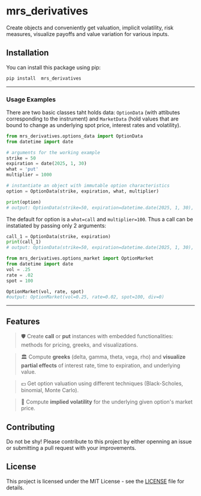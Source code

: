 # mrs_derivatives

Create objects and conveniently get valuation, implicit volatility, risk measures, visualize payoffs and value variation for various inputs.

## Installation

You can install this package using pip:

```bash
pip install  mrs_derivatives
```

---

### **Usage Examples**

There are two basic classes taht holds data: `OptionData` (with attibutes corresponding to the instrument) and `MarketData` (hold values that are bound to change as underlying spot price, interest rates and volatility).   


```python
from mrs_derivatives.options_data import OptionData
from datetime import date

# arguments for the working example
strike = 50
expiration = date(2025, 1, 30)
what = 'put'
multiplier = 1000

# instantiate an object with immutable option characteristics
option = OptionData(strike, expiration, what, multiplier)

print(option)
# output: OptionData(strike=50, expiration=datetime.date(2025, 1, 30), what='put', multiplier=1000, inderlying=None)
```

The default for option is a `what=call` and `multiplier=100`. Thus a call can be instatiated by passing only 2 arguments:

```python
call_1 = OptionData(strike, expiration)
print(call_1)
# output: OptionData(strike=50, expiration=datetime.date(2025, 1, 30), what='call', multiplier=100, underlying=None)
```

```python
from mrs_derivatives.options_market import OptionMarket
from datetime import date
vol = .25
rate = .02
spot = 100

OptionMarket(vol, rate, spot)
#output: OptionMarket(vol=0.25, rate=0.02, spot=100, div=0)
```
---

## Features

> 🛡️ Create **call** or **put** instances with embedded functionalities: methods for pricing, greeks, and visualizations.

> 🏛️ Compute **greeks** (delta, gamma, theta, vega, rho) and **visualize partial effects** of interest rate, time to expiration, and underlying value.

> 💵 Get option valuation using different techniques (Black-Scholes, binomial, Monte Carlo).

> 🎲 Compute **implied volatility** for the underlying given option's market price.

## Contributing

Do not be shy! Please contribute to this project by either openning an issue or submitting a pull request with your improvements.

## License

This project is licensed under the MIT License - see the [LICENSE](LICENSE) file for details.
